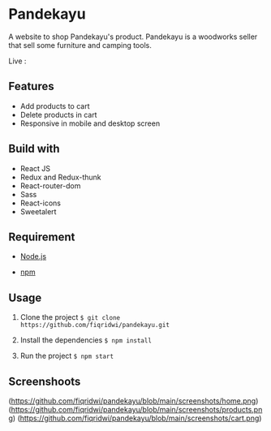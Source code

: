 # Pandekayu

A website to shop Pandekayu's product. Pandekayu is a woodworks seller that sell some furniture and camping tools.

Live :

## Features

- Add products to cart
- Delete products in cart
- Responsive in mobile and desktop screen

## Build with

- React JS
- Redux and Redux-thunk
- React-router-dom
- Sass
- React-icons
- Sweetalert

## Requirement

- [Node.js](https://nodejs.org/en/)

- [npm](https://www.npmjs.com/)

## Usage

1. Clone the project
   `$ git clone https://github.com/fiqridwi/pandekayu.git`

2. Install the dependencies
   `$ npm install`

3. Run the project
   `$ npm start`

## Screenshoots

(https://github.com/fiqridwi/pandekayu/blob/main/screenshots/home.png)
(https://github.com/fiqridwi/pandekayu/blob/main/screenshots/products.png)
(https://github.com/fiqridwi/pandekayu/blob/main/screenshots/cart.png)
